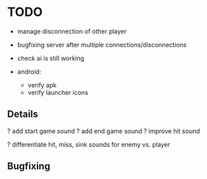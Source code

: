 # TODO

- manage disconnection of other player
- bugfixing server after multiple connections/disconnections
- check ai is still working

- android:
  - verify apk
  - verify launcher icons


## Details
? add start game sound
? add end game sound
? improve hit sound

? differentiate hit, miss, sink sounds for enemy vs. player
  
  
## Bugfixing
